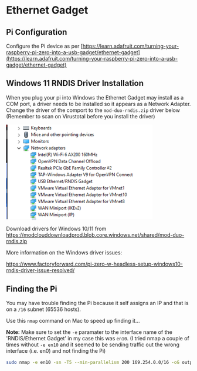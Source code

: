 # Ethernet Gadget

## Pi Configuration

Configure the Pi device as per [https://learn.adafruit.com/turning-your-raspberry-pi-zero-into-a-usb-gadget/ethernet-gadget](https://learn.adafruit.com/turning-your-raspberry-pi-zero-into-a-usb-gadget/ethernet-gadget)

## Windows 11 RNDIS Driver Installation

When you plug your pi into Windows the Ethernet Gadget may install as a COM port, a driver needs to be installed so it appears as a Network Adapter. Change the driver of the comport to the `mod-duo-rndis.zip` driver below (Remember to scan on Virustotal before you install the driver)

[<img src="./README_ASSETS/Ethernet-Gadget-Windows Device Manager.png" width="400">](./README_ASSETS/Ethernet-Gadget-Windows%20Device%20Manager.png)

Download drivers for Windows 10/11 from https://modclouddownloadprod.blob.core.windows.net/shared/mod-duo-rndis.zip

More information on the Windows driver issues:

https://www.factoryforward.com/pi-zero-w-headless-setup-windows10-rndis-driver-issue-resolved/


## Finding the Pi
You may have trouble finding the Pi because it self assigns an IP and that is on a `/16` subnet (65536 hosts).

Use this `nmap` command on Mac to speed up finding it... 

**Note:** Make sure to set the `-e` paramater to the interface name of the  'RNDIS/Ethernet Gadget' in my case this was `en10`. (I tried nmap a couple of times without `-e en10` and it seemed to be sending traffic out the wrong interface (i.e. en0) and not finding the Pi)

```sh
sudo nmap -e en10 -sn -T5 --min-parallelism 200 169.254.0.0/16 -oG output.file.txt;
```



